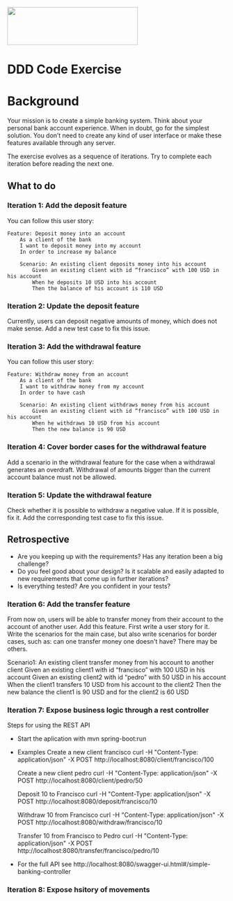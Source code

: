 

<p>
<img width="300" height="87" src="https://www.google.com/url?sa=i&url=https%3A%2F%2Fdocs.microsoft.com%2Fes-es%2Fdotnet%2Farchitecture%2Fmicroservices%2Fmicroservice-ddd-cqrs-patterns%2Fddd-oriented-microservice&psig=AOvVaw33_OUzYOlrtZeku-uk9rJA&ust=1594396043842000&source=images&cd=vfe&ved=0CAIQjRxqFwoTCLD90qLCwOoCFQAAAAAdAAAAABAD   ">
</p>


# DDD Code Exercise

# Background

Your mission is to create a simple banking system. Think about your personal bank account experience. When in doubt, go for the simplest solution. You don’t need to create any kind of user interface or make these features available through any server.

The exercise evolves as a sequence of iterations. Try to complete each iteration before reading the next one.

## What to do
### Iteration 1: Add the deposit feature

You can follow this user story:

```gherkin
Feature: Deposit money into an account
    As a client of the bank
    I want to deposit money into my account
    In order to increase my balance

    Scenario: An existing client deposits money into his account
        Given an existing client with id “francisco” with 100 USD in his account
        When he deposits 10 USD into his account
        Then the balance of his account is 110 USD
```

### Iteration 2: Update the deposit feature

Currently, users can deposit negative amounts of money, which does not make sense. Add a new test case to fix this issue.

### Iteration 3: Add the withdrawal feature

You can follow this user story:
```gherkin
Feature: Withdraw money from an account
    As a client of the bank
    I want to withdraw money from my account
    In order to have cash

    Scenario: An existing client withdraws money from his account
        Given an existing client with id “francisco” with 100 USD in his account
        When he withdraws 10 USD from his account
        Then the new balance is 90 USD
```

### Iteration 4: Cover border cases for the withdrawal feature

Add a scenario in the withdrawal feature for the case when a withdrawal generates an overdraft. Withdrawal of amounts bigger than the current account balance must not be allowed.

### Iteration 5: Update the withdrawal feature

Check whether it is possible to withdraw a negative value. If it is possible, fix it. Add the corresponding test case to fix this issue.

## Retrospective

- Are you keeping up with the requirements? Has any iteration been a big challenge?
- Do you feel good about your design? Is it scalable and easily adapted to new requirements that come up in further iterations?
- Is everything tested? Are you confident in your tests?

### Iteration 6: Add the transfer feature

From now on, users will be able to transfer money from their account to the account of another user. Add this feature. First write a user story for it. Write the scenarios for the main case, but also write scenarios for border cases, such as: can one transfer money one doesn't have? There may be others.

 Scenario1: An existing client transfer money from his account to another client
        Given an existing client1 with id “francisco” with 100 USD in his account
        Given an existing client2 with id “pedro” with 50 USD in his account
        When the client1 transfers 10 USD from his account to the client2
        Then the new balance the client1 is 90 USD and for the client2 is 60 USD

### Iteration 7: Expose business logic through a rest controller

Steps for using the REST API

- 	Start the aplication with mvn spring-boot:run
- 	Examples
	Create a new client francisco
		curl  -H "Content-Type: application/json" -X POST http://localhost:8080/client/francisco/100
		
	Create a new client pedro
		curl  -H "Content-Type: application/json" -X POST http://localhost:8080/client/pedro/50
		
	Deposit 10 to Francisco 
		curl  -H "Content-Type: application/json" -X POST http://localhost:8080/deposit/francisco/10
		
	Withdraw 10 from Francisco 
		curl  -H "Content-Type: application/json" -X POST http://localhost:8080/withdraw/francisco/10
		
	Transfer 10 from Francisco to Pedro
		curl  -H "Content-Type: application/json" -X POST http://localhost:8080/transfer/francisco/pedro/10
	
-	For the full API see http://localhost:8080/swagger-ui.html#/simple-banking-controller

### Iteration 8: Expose hsitory of movements